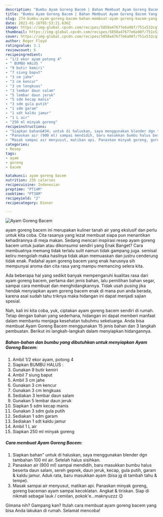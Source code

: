 ```yaml
---
description: "Bumbu Ayam Goreng Bacem | Bahan Membuat Ayam Goreng Bacem Yang Bikin Ngiler"
title: "Bumbu Ayam Goreng Bacem | Bahan Membuat Ayam Goreng Bacem Yang Bikin Ngiler"
slug: 274-bumbu-ayam-goreng-bacem-bahan-membuat-ayam-goreng-bacem-yang-bikin-ngiler
date: 2021-01-16T05:53:21.636Z
image: https://img-global.cpcdn.com/recipes/5858a47677e6a98f/751x532cq70/ayam-goreng-bacem-foto-resep-utama.jpg
thumbnail: https://img-global.cpcdn.com/recipes/5858a47677e6a98f/751x532cq70/ayam-goreng-bacem-foto-resep-utama.jpg
cover: https://img-global.cpcdn.com/recipes/5858a47677e6a98f/751x532cq70/ayam-goreng-bacem-foto-resep-utama.jpg
author: Roger Floyd
ratingvalue: 3.1
reviewcount: 6
recipeingredient:
- "1/2 ekor ayam potong 4"
- " BUMBU HALUS "
- "9 butir kemiri"
- "7 siung baput"
- "3 cm jahe"
- "3 cm kencur"
- "3 cm lengkuas"
- "3 lembar daun salam"
- "5 lembar daun jeruk"
- "5 sdm kecap manis"
- "3 sdm gula putih"
- "1 sdm garam"
- "1 sdt kaldu jamur"
- "1 L air"
- "250 ml minyak goreng"
recipeinstructions:
- "Siapkan bahan&#34; untuk di haluskan, saya menggunakan blender dgn tambahan 100 ml air. Setelah halus sisihkan."
- "Panaskan air (900 ml) sampai mendidih, baru masukkan bumbu halus beserta daun salam, sereh geprek, daun jeruk, kecap, gula putih, garam &amp; kaldu jamur. Aduk rata, baru masukkan ayam (bisa jg di tambah tahu &amp; tempe)."
- "Masak sampai air menyusut, matikan api. Panaskan minyak goreng, goreng baceman ayam sampai kecoklatan. Angkat &amp; tiriskan. Siap di nikmati sebagai lauk / cemilan, pokok&#39;e...maknyuzzz 😉"
categories:
- Resep
tags:
- ayam
- goreng
- bacem

katakunci: ayam goreng bacem 
nutrition: 235 calories
recipecuisine: Indonesian
preptime: "PT14M"
cooktime: "PT38M"
recipeyield: "2"
recipecategory: Dinner

---
```



![Ayam Goreng Bacem](https://img-global.cpcdn.com/recipes/5858a47677e6a98f/751x532cq70/ayam-goreng-bacem-foto-resep-utama.jpg)


ayam goreng bacem ini merupakan kuliner tanah air yang ekslusif dan perlu untuk kita coba. Cita rasanya yang lezat membuat siapa pun menantikan kehadirannya di meja makan.
Sedang mencari inspirasi resep ayam goreng bacem untuk jualan atau dikonsumsi sendiri yang Enak Banget? Cara membuatnya memang tidak terlalu sulit namun tidak gampang juga. semisal keliru mengolah maka hasilnya tidak akan memuaskan dan justru cenderung tidak enak. Padahal ayam goreng bacem yang enak harusnya sih mempunyai aroma dan cita rasa yang mampu memancing selera kita.

Ada beberapa hal yang sedikit banyak mempengaruhi kualitas rasa dari ayam goreng bacem, pertama dari jenis bahan, lalu pemilihan bahan segar, sampai cara membuat dan menghidangkannya. Tidak usah pusing jika hendak menyiapkan ayam goreng bacem enak di mana pun anda berada, karena asal sudah tahu triknya maka hidangan ini dapat menjadi sajian spesial.




Nah, kali ini kita coba, yuk, ciptakan ayam goreng bacem sendiri di rumah. Tetap dengan bahan yang sederhana, hidangan ini dapat memberi manfaat dalam membantu menjaga kesehatan tubuhmu sekeluarga. Anda bisa membuat Ayam Goreng Bacem menggunakan 15 jenis bahan dan 3 langkah pembuatan. Berikut ini langkah-langkah dalam menyiapkan hidangannya.

<!--inarticleads1-->

##### Bahan-bahan dan bumbu yang dibutuhkan untuk menyiapkan Ayam Goreng Bacem:

1. Ambil 1/2 ekor ayam, potong 4
1. Siapkan  BUMBU HALUS :
1. Gunakan 9 butir kemiri
1. Ambil 7 siung baput
1. Ambil 3 cm jahe
1. Gunakan 3 cm kencur
1. Gunakan 3 cm lengkuas
1. Sediakan 3 lembar daun salam
1. Gunakan 5 lembar daun jeruk
1. Siapkan 5 sdm kecap manis
1. Gunakan 3 sdm gula putih
1. Sediakan 1 sdm garam
1. Sediakan 1 sdt kaldu jamur
1. Ambil 1 L air
1. Siapkan 250 ml minyak goreng




<!--inarticleads2-->

##### Cara membuat Ayam Goreng Bacem:

1. Siapkan bahan&#34; untuk di haluskan, saya menggunakan blender dgn tambahan 100 ml air. Setelah halus sisihkan.
1. Panaskan air (900 ml) sampai mendidih, baru masukkan bumbu halus beserta daun salam, sereh geprek, daun jeruk, kecap, gula putih, garam &amp; kaldu jamur. Aduk rata, baru masukkan ayam (bisa jg di tambah tahu &amp; tempe).
1. Masak sampai air menyusut, matikan api. Panaskan minyak goreng, goreng baceman ayam sampai kecoklatan. Angkat &amp; tiriskan. Siap di nikmati sebagai lauk / cemilan, pokok&#39;e...maknyuzzz 😉




Gimana nih? Gampang kan? Itulah cara membuat ayam goreng bacem yang bisa Anda lakukan di rumah. Selamat mencoba!
